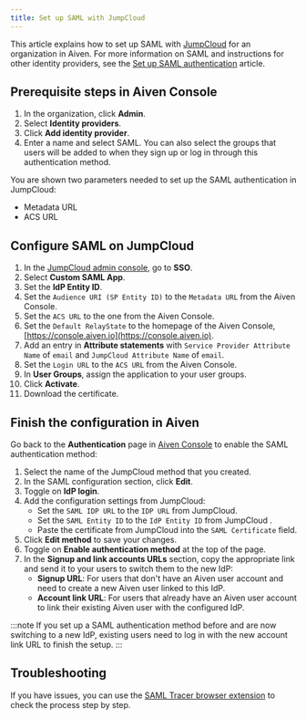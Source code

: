 ```yaml
---
title: Set up SAML with JumpCloud
---
```


This article explains how to set up SAML with
[JumpCloud](https://jumpcloud.com/) for an organization in Aiven. For
more information on SAML and instructions for other identity providers,
see the
[Set up SAML authentication](/docs/platform/howto/saml/saml-authentication) article.

## Prerequisite steps in Aiven Console

1.  In the organization, click **Admin**.
2.  Select **Identity providers**.
3.  Click **Add identity provider**.
4.  Enter a name and select SAML. You can also select the groups that
    users will be added to when they sign up or log in through this
    authentication method.

You are shown two parameters needed to set up the SAML authentication in
JumpCloud:

-   Metadata URL
-   ACS URL

## Configure SAML on JumpCloud

1.  In the [JumpCloud admin
    console](https://console.jumpcloud.com/login), go to **SSO**.
2.  Select **Custom SAML App**.
3.  Set the **IdP Entity ID**.
4.  Set the `Audience URI (SP Entity ID)` to the `Metadata URL` from the
    Aiven Console.
5.  Set the `ACS URL` to the one from the Aiven Console.
6.  Set the `Default RelayState` to the homepage of the Aiven Console,
    [https://console.aiven.io](https://console.aiven.io).
7.  Add an entry in **Attribute statements** with
    `Service Provider Attribute Name` of `email` and
    `JumpCloud Attribute Name` of `email`.
8.  Set the `Login URL` to the `ACS URL` from the Aiven Console.
9.  In **User Groups**, assign the application to your user groups.
10. Click **Activate**.
11. Download the certificate.

## Finish the configuration in Aiven

Go back to the **Authentication** page in [Aiven
Console](https://console.aiven.io/) to enable the SAML authentication
method:

1.  Select the name of the JumpCloud method that you created.
2.  In the SAML configuration section, click **Edit**.
3.  Toggle on **IdP login**.
4.  Add the configuration settings from JumpCloud:
    -   Set the `SAML IDP URL` to the `IDP URL` from JumpCloud.
    -   Set the `SAML Entity ID` to the `IdP Entity ID` from JumpCloud .
    -   Paste the certificate from JumpCloud into the `SAML Certificate`
        field.
5.  Click **Edit method** to save your changes.
6.  Toggle on **Enable authentication method** at the top of the page.
7.  In the **Signup and link accounts URLs** section, copy the
    appropriate link and send it to your users to switch them to the new
    IdP:
    -   **Signup URL**: For users that don\'t have an Aiven user account
        and need to create a new Aiven user linked to this IdP.
    -   **Account link URL**: For users that already have an Aiven user
        account to link their existing Aiven user with the configured
        IdP.

:::note
If you set up a SAML authentication method before and are now switching
to a new IdP, existing users need to log in with the new account link
URL to finish the setup.
:::

## Troubleshooting

If you have issues, you can use the [SAML Tracer browser
extension](https://addons.mozilla.org/firefox/addon/saml-tracer/) to
check the process step by step.
